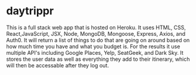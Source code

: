 # daytrippr

This is a full stack web app that is hosted on Heroku. It uses HTML, CSS, React,JavaScript, JSX, Node, MongoDB, Mongoose, Express, Axios, and Auth0. It will return a list of things to do that are going on around based on how much time you have and what you budget is. For the results it use multiple API's including Google Places, Yelp, SeatGeek, and Dark Sky. It stores the user data as well as everything they add to their itinerary, which will then be accessable after they log out.
